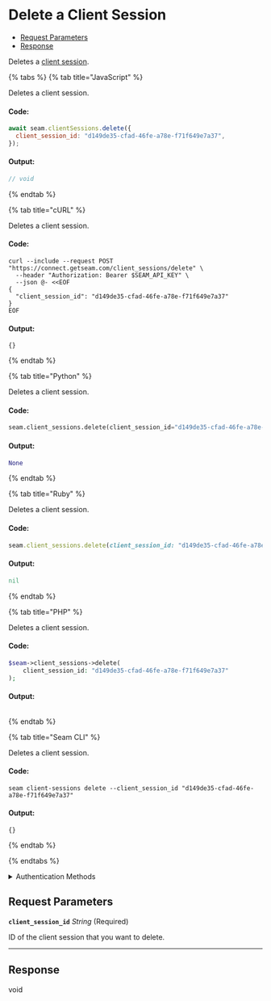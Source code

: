 # Delete a Client Session

- [Request Parameters](#request-parameters)
- [Response](#response)

Deletes a [client session](../../core-concepts/authentication/client-session-tokens/README.md).


{% tabs %}
{% tab title="JavaScript" %}

Deletes a client session.

#### Code:

```javascript
await seam.clientSessions.delete({
  client_session_id: "d149de35-cfad-46fe-a78e-f71f649e7a37",
});
```

#### Output:

```javascript
// void
```
{% endtab %}

{% tab title="cURL" %}

Deletes a client session.

#### Code:

```curl
curl --include --request POST "https://connect.getseam.com/client_sessions/delete" \
  --header "Authorization: Bearer $SEAM_API_KEY" \
  --json @- <<EOF
{
  "client_session_id": "d149de35-cfad-46fe-a78e-f71f649e7a37"
}
EOF
```

#### Output:

```curl
{}
```
{% endtab %}

{% tab title="Python" %}

Deletes a client session.

#### Code:

```python
seam.client_sessions.delete(client_session_id="d149de35-cfad-46fe-a78e-f71f649e7a37")
```

#### Output:

```python
None
```
{% endtab %}

{% tab title="Ruby" %}

Deletes a client session.

#### Code:

```ruby
seam.client_sessions.delete(client_session_id: "d149de35-cfad-46fe-a78e-f71f649e7a37")
```

#### Output:

```ruby
nil
```
{% endtab %}

{% tab title="PHP" %}

Deletes a client session.

#### Code:

```php
$seam->client_sessions->delete(
    client_session_id: "d149de35-cfad-46fe-a78e-f71f649e7a37"
);
```

#### Output:

```php

```
{% endtab %}

{% tab title="Seam CLI" %}

Deletes a client session.

#### Code:

```seam_cli
seam client-sessions delete --client_session_id "d149de35-cfad-46fe-a78e-f71f649e7a37"
```

#### Output:

```seam_cli
{}
```
{% endtab %}

{% endtabs %}


<details>

<summary>Authentication Methods</summary>

- API key
- Personal access token
  <br>Must also include the `seam-workspace` header in the request.

To learn more, see [Authentication](https://docs.seam.co/latest/api/authentication).
</details>

## Request Parameters

**`client_session_id`** *String* (Required)

ID of the client session that you want to delete.

---


## Response

void

